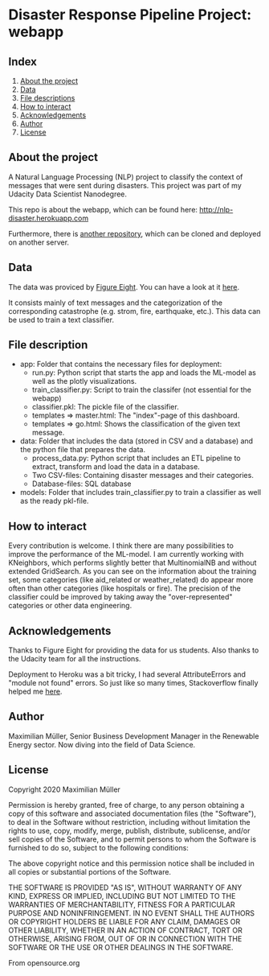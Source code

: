 # Disaster Response Pipeline Project: webapp

## Index

1. [About the project](#about)
2. [Data](#data)
3. [File descriptions](#file-description)
4. [How to interact](#interact)
5. [Acknowledgements](#thx)
6. [Author](#author)
7. [License](#license)


## <a class="anchor" id = "about">About the project</a>
A Natural Language Processing (NLP) project to classify the context of messages that were sent during disasters. This project was part of my Udacity Data Scientist Nanodegree. 

This repo is about the webapp, which can be found here: http://nlp-disaster.herokuapp.com

Furthermore, there is [another repository](https://github.com/muellermax/Disaster-Response), which can be cloned and deployed on another server. 


## <a class="anchor" id = "data">Data</a>
The data was proviced by [Figure Eight](https://appen.com/). You can have a look at it [here](https://github.com/muellermax/nlp-disaster-app/tree/main/data). 

It consists mainly of text messages and the categorization of the corresponding catastrophe (e.g. strom, fire, earthquake, etc.). This data can be used to train a text classifier. 


## <a class="anchor" id="file-description">File description</a>
* app: Folder that contains the necessary files for deployment:
    * run.py: Python script that starts the app and loads the ML-model as well as the plotly visualizations. 
    * train_classifier.py: Script to train the classifer (not essential for the webapp)
    * classifier.pkl: The pickle file of the classifier. 
    * templates => master.html: The "index"-page of this dashboard. 
    * templates => go.html: Shows the classification of the given text message. 
* data: Folder that includes the data (stored in CSV and a database) and the python file that prepares the data. 
    * process_data.py: Python script that includes an ETL pipeline to extract, transform and load the data in a database. 
    * Two CSV-files: Containing disaster messages and their categories. 
    * Database-files: SQL database
* models: Folder that includes train_classifier.py to train a classifier as well as the ready pkl-file. 


## <a class="anchor" id="interact">How to interact</a>
Every contribution is welcome. I think there are many possibilities to improve the performance of the ML-model. 
I am currently working with KNeighbors, which performs slightly better that MultinomialNB and without extended GridSearch. As you can see on the information about the
training set, some categories (like aid_related or weather_related) do appear more often than other categories (like 
hospitals or fire). The precision of the classifier could be improved by taking away the "over-represented" categories
or other data engineering. 


## <a class="anchor" id="thx">Acknowledgements</a>
Thanks to Figure Eight for providing the data for us students. Also thanks to the Udacity team for all the instructions. 

Deployment to Heroku was a bit tricky, I had several AttributeErrors and "module not found" errors. So just like so many times, Stackoverflow finally helped me [here](https://stackoverflow.com/questions/9383014/cant-import-my-own-modules-in-python). 


## <a class="anchor" id="author">Author</a>
Maximilian Müller, Senior Business Development Manager in the Renewable Energy sector. Now diving into the field of Data Science. 


## <a class="anchor" id="license">License</a>
Copyright 2020 Maximilian Müller

Permission is hereby granted, free of charge, to any person obtaining a copy of this software and associated 
documentation files (the "Software"), to deal in the Software without restriction, including without limitation the 
rights to use, copy, modify, merge, publish, distribute, sublicense, and/or sell copies of the Software, and to permit 
persons to whom the Software is furnished to do so, subject to the following conditions:

The above copyright notice and this permission notice shall be included in all copies or substantial portions of the 
Software.

THE SOFTWARE IS PROVIDED "AS IS", WITHOUT WARRANTY OF ANY KIND, EXPRESS OR IMPLIED, INCLUDING BUT NOT LIMITED TO THE 
WARRANTIES OF MERCHANTABILITY, FITNESS FOR A PARTICULAR PURPOSE AND NONINFRINGEMENT. IN NO EVENT SHALL THE AUTHORS OR 
COPYRIGHT HOLDERS BE LIABLE FOR ANY CLAIM, DAMAGES OR OTHER LIABILITY, WHETHER IN AN ACTION OF CONTRACT, TORT OR 
OTHERWISE, ARISING FROM, OUT OF OR IN CONNECTION WITH THE SOFTWARE OR THE USE OR OTHER DEALINGS IN THE SOFTWARE.

From opensource.org